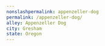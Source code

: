 ```yaml
---
﻿nonslashpermalink: appenzeller-dog
permalink: /appenzeller-dog/
alley: Appenzeller Dog
city: Gresham
state: Oregon
---
```

